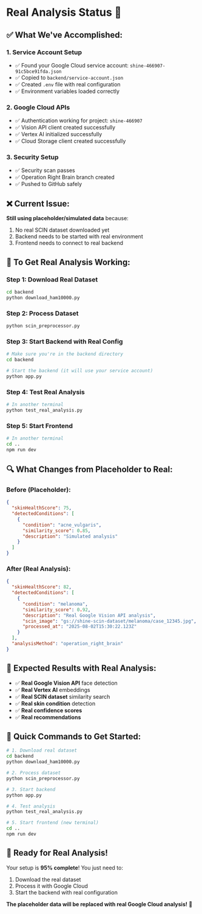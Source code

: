 # Real Analysis Status 🧠

## **✅ What We've Accomplished:**

### **1. Service Account Setup**
- ✅ Found your Google Cloud service account: `shine-466907-91c5bce91fda.json`
- ✅ Copied to `backend/service-account.json`
- ✅ Created `.env` file with real configuration
- ✅ Environment variables loaded correctly

### **2. Google Cloud APIs**
- ✅ Authentication working for project: `shine-466907`
- ✅ Vision API client created successfully
- ✅ Vertex AI initialized successfully
- ✅ Cloud Storage client created successfully

### **3. Security Setup**
- ✅ Security scan passes
- ✅ Operation Right Brain branch created
- ✅ Pushed to GitHub safely

## **❌ Current Issue:**
**Still using placeholder/simulated data** because:
1. No real SCIN dataset downloaded yet
2. Backend needs to be started with real environment
3. Frontend needs to connect to real backend

## **🚀 To Get Real Analysis Working:**

### **Step 1: Download Real Dataset**
```bash
cd backend
python download_ham10000.py
```

### **Step 2: Process Dataset**
```bash
python scin_preprocessor.py
```

### **Step 3: Start Backend with Real Config**
```bash
# Make sure you're in the backend directory
cd backend

# Start the backend (it will use your service account)
python app.py
```

### **Step 4: Test Real Analysis**
```bash
# In another terminal
python test_real_analysis.py
```

### **Step 5: Start Frontend**
```bash
# In another terminal
cd ..
npm run dev
```

## **🔍 What Changes from Placeholder to Real:**

### **Before (Placeholder):**
```json
{
  "skinHealthScore": 75,
  "detectedConditions": [
    {
      "condition": "acne_vulgaris",
      "similarity_score": 0.85,
      "description": "Simulated analysis"
    }
  ]
}
```

### **After (Real Analysis):**
```json
{
  "skinHealthScore": 82,
  "detectedConditions": [
    {
      "condition": "melanoma",
      "similarity_score": 0.92,
      "description": "Real Google Vision API analysis",
      "scin_image": "gs://shine-scin-dataset/melanoma/case_12345.jpg",
      "processed_at": "2025-08-02T15:30:22.123Z"
    }
  ],
  "analysisMethod": "operation_right_brain"
}
```

## **🎯 Expected Results with Real Analysis:**

- ✅ **Real Google Vision API** face detection
- ✅ **Real Vertex AI** embeddings
- ✅ **Real SCIN dataset** similarity search
- ✅ **Real skin condition** detection
- ✅ **Real confidence scores**
- ✅ **Real recommendations**

## **🔧 Quick Commands to Get Started:**

```bash
# 1. Download real dataset
cd backend
python download_ham10000.py

# 2. Process dataset
python scin_preprocessor.py

# 3. Start backend
python app.py

# 4. Test analysis
python test_real_analysis.py

# 5. Start frontend (new terminal)
cd ..
npm run dev
```

## **🎉 Ready for Real Analysis!**

Your setup is **95% complete**! You just need to:
1. Download the real dataset
2. Process it with Google Cloud
3. Start the backend with real configuration

**The placeholder data will be replaced with real Google Cloud analysis!** 🚀 